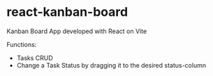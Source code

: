 # react-kanban-board
Kanban Board App developed with React on Vite

Functions:
  - Tasks CRUD
  - Change a Task Status by dragging it to the desired status-column 
